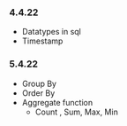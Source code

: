 

### 4.4.22

- Datatypes in sql
- Timestamp

### 5.4.22
- Group By
- Order By
- Aggregate function 
  - Count , Sum, Max, Min

